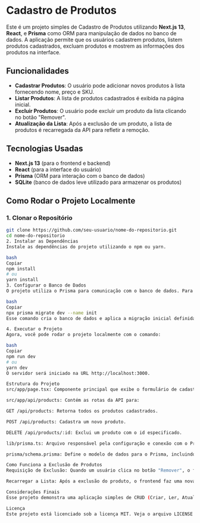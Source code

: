 # Cadastro de Produtos

Este é um projeto simples de Cadastro de Produtos utilizando **Next.js 13**, **React**, e **Prisma** como ORM para manipulação de dados no banco de dados. A aplicação permite que os usuários cadastrem produtos, listem produtos cadastrados, excluam produtos e mostrem as informações dos produtos na interface.

## Funcionalidades
* **Cadastrar Produtos**: O usuário pode adicionar novos produtos à lista fornecendo nome, preço e SKU.  
* **Listar Produtos**: A lista de produtos cadastrados é exibida na página inicial.  
* **Excluir Produtos**: O usuário pode excluir um produto da lista clicando no botão "Remover".  
* **Atualização da Lista**: Após a exclusão de um produto, a lista de produtos é recarregada da API para refletir a remoção.

## Tecnologias Usadas
* **Next.js 13** (para o frontend e backend)
* **React** (para a interface do usuário)
* **Prisma** (ORM para interação com o banco de dados)
* **SQLite** (banco de dados leve utilizado para armazenar os produtos)

## Como Rodar o Projeto Localmente

### 1. Clonar o Repositório
```bash
git clone https://github.com/seu-usuario/nome-do-repositorio.git
cd nome-do-repositorio
2. Instalar as Dependências
Instale as dependências do projeto utilizando o npm ou yarn.

bash
Copiar
npm install
# ou
yarn install
3. Configurar o Banco de Dados
O projeto utiliza o Prisma para comunicação com o banco de dados. Para configurar o banco de dados, execute o seguinte comando para gerar as tabelas no banco de dados:

bash
Copiar
npx prisma migrate dev --name init
Esse comando cria o banco de dados e aplica a migração inicial definida no modelo do Prisma.

4. Executar o Projeto
Agora, você pode rodar o projeto localmente com o comando:

bash
Copiar
npm run dev
# ou
yarn dev
O servidor será iniciado na URL http://localhost:3000.

Estrutura do Projeto
src/app/page.tsx: Componente principal que exibe o formulário de cadastro e a lista de produtos.

src/app/api/products: Contém as rotas da API para:

GET /api/products: Retorna todos os produtos cadastrados.

POST /api/products: Cadastra um novo produto.

DELETE /api/products/:id: Exclui um produto com o id especificado.

lib/prisma.ts: Arquivo responsável pela configuração e conexão com o Prisma.

prisma/schema.prisma: Define o modelo de dados para o Prisma, incluindo o modelo de produto.

Como Funciona a Exclusão de Produtos
Requisição de Exclusão: Quando um usuário clica no botão "Remover", o frontend envia uma requisição DELETE para a API com o id do produto.

Recarregar a Lista: Após a exclusão do produto, o frontend faz uma nova requisição GET para a API para recarregar a lista de produtos atualizada. A UI é então atualizada automaticamente para refletir a exclusão.

Considerações Finais
Esse projeto demonstra uma aplicação simples de CRUD (Criar, Ler, Atualizar, Deletar) usando o Next.js 13, o que permite tanto a renderização no lado do servidor quanto a interação com a API de maneira eficiente.

Licença
Este projeto está licenciado sob a licença MIT. Veja o arquivo LICENSE para mais detalhes.





